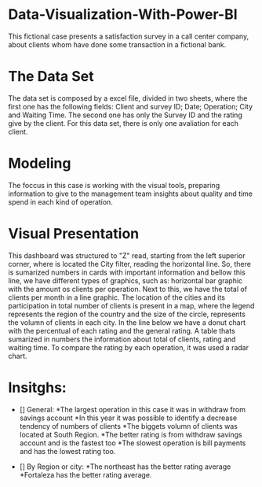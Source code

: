 # Data-Visualization-With-Power-BI

This fictional case presents a satisfaction survey in a call center company, about clients whom have done some transaction in a fictional bank. 

# The Data Set 
The data set is composed by a excel file, divided in two sheets, where the first one has the following fields:
Client and survey ID; Date; Operation; City and Waiting Time. 
The second one has only the Survey ID and the rating give by the client. 
For this data set, there is only one avaliation for each client. 

# Modeling
The foccus in this case is working with the visual tools, preparing information to give to the management team insights about quality and time spend in each kind of operation. 

# Visual Presentation
This dashboard was structured to "Z" read, starting from the left superior corner, where is located the City filter, reading the horizontal line. So, there is sumarized numbers in cards with important information and bellow this line, we have different types of graphics, such as: horizontal bar graphic with the amount os clients per operation. Next to this, we have the total of clients per month in a line graphic. The location of the cities and its participation in total number of clients is present in a map, where the legend represents the region of the country and the size of the circle, represents the volumn of clients in each city.
In the line below we have a donut chart with the percentual of each rating and the general rating. A table thats sumarized in numbers the information about total of clients, rating and waiting time. To compare the rating by each operation, it was used a radar chart.

# Insitghs:
- [] General: 
*The largest operation in this case it was in withdraw from savings account
*In this year it was possible to identify a decrease tendency of numbers of clients
*The biggets volumn of clients was located at South Region.
*The better rating is from withdraw savings account and is the fastest too
*The slowest operation is bill payments and has the lowest rating too. 

- [] By Region or city:
*The northeast has the better rating average
*Fortaleza has the better rating average.

